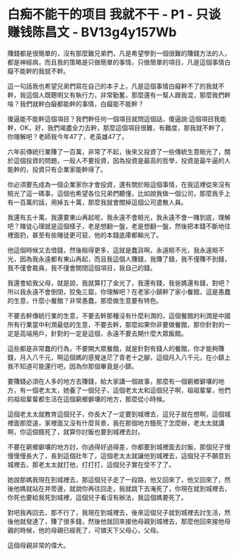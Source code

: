 # 白痴不能干的项目 我就不干 - P1 - 只谈赚钱陈昌文 - BV13g4y157Wb

賺錢都是很簡單的，沒有那麼難兄弟們，凡是希望學到一個很難的賺錢方法的人，都是神經病，而且我的策略是只做簡單的事情，只做簡單的項目，凡是這個事情白癡不能幹的我就不幹。

這一句話我也希望兄弟們寫在自己的本子上，凡是這個事情白癡幹不了的我就不幹，我這個人既聰明又有執行力，非常勤奮，那麼還有一幫人跟我混，那麼我們幹啥？我們就幹白癡都能幹的事情，白癡能不能幹？

傻逼能不能幹這個項目？我們幹任何一個項目就問這個話，傻逼說:這個項目我能幹，OK，好，我們竭盡全力去幹，那麼這個項目很難，有難度，那我就不幹了，你理解吧？老師我今年47了，老英雄47了。

六年前傳統行業賺了一百萬，非常了不起，後來又投資了一些傳統生意賠光了，關於這個投資的問題，一般人不要投資，因為投資是最高的哲學，投資是最牛逼的人能幹的，投資只有企業家能幹得了。

你必須要先成為一個企業家你才會投資，還有關於賠這個事情，在我這裡從來沒有賠光了這一碼事，這個也希望各位兄弟們聽懂，比如說我做一個公司，那麼我手上有一百萬的話，用掉五十萬，那麼我就會關掉這個公司遣散人員。

我還有五十萬，我還要東山再起呢，我永遠不會賠光，我永遠不會一賭到底，理解吧？賭徒心理就是這個樣子，老是想翻一盤，老是想翻一盤，然後把本錢不斷地往裡面扔，甚至有些賭徒更可惡，他的本錢底庫都輸光了。

他這個時候又去借錢，然後賠得更多，這就是蠢貨啊，永遠賠不光，我永遠賠不光，因為我永遠都有東山再起，而且我這個人賺錢，我賺了錢，我不僅賺不到錢，我不僅會裁員，我不僅會關閉這個項目，我自己的錢。

我還會給我父母，就是說，我就算打了金光了，我還有錢，我爸媽還有錢，對吧？所以我永遠不會倒閉，狡兔三窟，你理解吧？在老家小鎮幹了家小餐館，這是愚蠢的生意，什麼小餐館？非常愚蠢，那麼做生意要有特色。

不要去幹傳統行業的生意，不要去幹那種沒有什麼利潤的，這個餐館的利潤是中國所有行業當中利潤最低的生意，不要去幹，那麼如果你非要做餐館，那你針對的一定是高端用戶，針對的一定是這個，永遠不要去開什麼大眾飯館。

這些都是非常蠢的行為，不要開大眾餐館，就是針對有錢人的餐館，你才能夠賺錢，月入八千元，啊這個媽的感覺迷茫了青老十之腳，這個月入八千元，在小鎮上我不知道可能還行吧，因為你那個畢竟是小鎮。

要賺錢必須在人多的地方去賺錢，給大家講一個故事，那麼有一個窮鄉僻壤的地方，有一個老太太，她養了一個兒子，這個老太太和這個兒子啊，祖祖輩輩，他們的祖祖輩輩都生活在這個窮鄉僻壤的地方，那麼從小時候。

這個老太太就教育這個兒子，你長大了一定要到城裡去，這兒子就在想啊，這個城裡面那麼遠，家裡面又沒有什麼背景，我在那個地方餓死了怎麼辦，老太太就講啊，你這個餓死了，就算你討飯也要到城裡去討。

不要在窮鄉僻壤的地方討，你過得好過得差，你都要到城裡面去討飯，那個兒子慢慢慢慢長大了，長到這個壯年了，這個老太太就讓他到城裡去，這個兒子不願意到城裡去，那老太太就打他，打打打，這個兒子實在受不了了。

她說那媽我現在到城裡去，那這個兒子走了一段路，他又回來了，他又回來了，然後他媽就站在井旁邊，就說你再往回走，我就跳下去淹死了，你現在就到城裡去，你死也要給我死到城裡，這個兒子看沒有辦法，我這個媽要死了。

對吧我再回去，那不行了，我現在到城裡去，後來這個兒子就到城裡去討生活，然後他就發達了，賺了很多錢，然後他就回來接他母親到城裡去，那麼他回來接他母親的時候，他的母親已經死了，可憐天下父母心，父母。

這個母親非常的偉大。